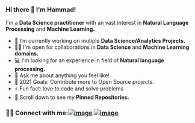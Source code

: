 ### Hi there 👋 I'm Hammad!

I'm a **Data Science practitioner** with an vast interest in **Natural Language Processing** and **Machine Learning.** 



*  🔭 I’m currently working on mutiple **Data Science/Analytics Projects.**
* 🤝🏻 I'm open for collaborations in **Data Science** and **Machine Learning domains.**
*  💻 I'm looking for an experience in field of **Natural language processing.**
*  💬 Ask me about anything you feel like!
*  🥅 2021 Goals: Contribute more to Open Source projects.
*  ⚡ Fun fact: love to code and solve problems
*  📌 Scroll down to see my **Pinned Repositories.**


### 🤝🏻 Connect with me:[![image](https://user-images.githubusercontent.com/74875690/124562273-45889780-de58-11eb-9218-86e73f2e5495.png)](https://www.kaggle.com/hammad40241) [![image](https://user-images.githubusercontent.com/74875690/124560062-d611a880-de55-11eb-92ce-3834ff797954.png)](https://www.linkedin.com/in/hammad-asif-32b54a207/) 

